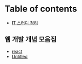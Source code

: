 # Table of contents

* [IT 스터디 정리](README.md)

## 웹 개발 개념 모음집

* [react](undefined/react.md)
* [Untitled](untitled.md)

